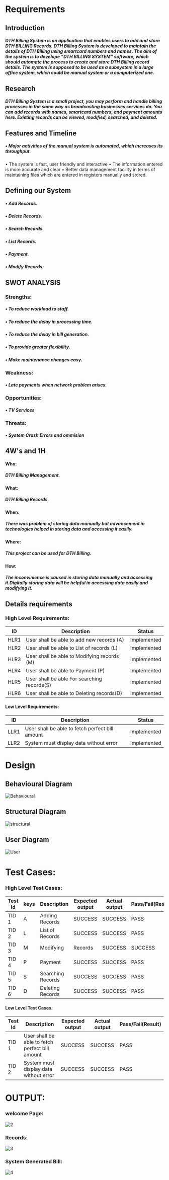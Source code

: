 # Requirements
## Introduction
   ##### DTH Billing System is an application that enables users to add and store DTH BILLING Records. DTH Billing System is developed to maintain the details of DTH Billing using smartcard numbers and names. The aim of the system is to develope “DTH BILLING SYSTEM” software, which should automate the process to create and store DTH Billing record details. The system is supposed to be used as a subsystem in a large office system, which could be manual system or a computerized one.

## Research
  #####  DTH Billing System is a small project, you may perform and handle billing processes in the same way as broadcasting businesses services do. You can add records with names, smartcard numbers, and payment amounts here. Existing records can be viewed, modified, searched, and deleted.

## Features and Timeline
##### • Major activities of the manual system is automated, which increases its throughput.
• The system is fast, user friendly and interactive
• The information entered is more accurate and clear
• Better data management facility in terms of maintaining files which are entered  in registers manually and stored.


## Defining our System
##### • Add Records.
#####     • Delete Records.
#####     • Search Records.
#####     • List Records.
#####     • Payment.
#####     • Modify Records.

## SWOT ANALYSIS
### Strengths:
##### • To reduce workload to staff.
##### • To reduce the delay in processing time.
#####  • To reduce the delay in bill generation.
##### • To provide greater flexibility. 
##### • Make maintenance changes easy.
    
### Weakness:
##### • Late payments when network problem arises.
    
### Opportunities:
#####     • TV Services
    
### Threats:
#####  • System Crash Errors and ommision

## 4W's and 1H 
#### Who: 
#####    DTH Billing Management. 
#### What: 
#####   DTH Billing Records. 
#### When: 
#####     There was problem of storing data manually but advancement in technologies helped in storing data and accessing it easily. 
#### Where: 
#####    This project can be used for DTH Billing. 
#### How:
#####  The inconvinience is caused in storing data manually and accessing it.Digitally storing data will be helpful in accessing data easily and modifying it.

## Details requirements
### High Level Requirements:
| ID | Description | Status |
|------| ------| ------|
| HLR1 | User shall be able to add new records (A) | Implemented
|HLR2  | User shall be able to List of records (L) | Implemented
|HLR3  | User shall be able to Modifying records (M) |	Implemented
|HLR4  | User shall be able to Payment (P) |	Implemented
|HLR5  | User shall be able For searching records(S) |	Implemented
|HLR6  | User shall be able to Deleting records(D) |	Implemented

#### Low Level Requirements:

| ID | Description | Status |
|-------|------|------|
| LLR1 | User shall be able to fetch perfect bill amount | Implemented 
| LLR2 |System must display data without error | Implemented



# Design


## Behavioural Diagram

![Behavioural](https://user-images.githubusercontent.com/50225786/142906440-1f580f3c-447a-450a-816b-baa0bbef22ef.jpg)

## Structural Diagram

![structural](https://user-images.githubusercontent.com/50225786/142906439-3c9ecc23-7375-474a-9e06-ed4e82877912.PNG)

## User Diagram

![User](https://user-images.githubusercontent.com/50225786/142906441-1ed158af-a9f4-4cdc-b40f-e3d3f1185efa.jpeg)



# Test Cases:

### High Level Test Cases:
| Test Id |	keys |	Description |	Expected output |	Actual output |	Pass/Fail(Result) |
|------|------|------|------|------|------|
| TID 1 | A | Adding Records | SUCCESS |	SUCCESS |	PASS 
| TID 2 |	L	| List of Records|	SUCCESS	| SUCCESS	 | PASS
| TID 3	| M	| Modifying | Records |	SUCCESS |	SUCCESS	|PASS
| TID 4 |	P	| Payment	| SUCCESS	| SUCCESS	| PASS
| TID 5	| S	| Searching Records | SUCCESS |	SUCCESS | PASS
| TID 6	| D |	Deleting Records | SUCCESS |	SUCCESS	| PASS


#### Low Level Test Cases:
| Test Id |	Description |	Expected output |	Actual output |	Pass/Fail(Result) |
|------|------|------|------|------|
| TID 1 | User shall be able to fetch perfect bill amount | SUCCESS | SUCCESS | PASS 
| TID 2 |System must display data without error | SUCCESS | SUCCESS |  PASS


# OUTPUT:

### welcome Page:

![2](https://user-images.githubusercontent.com/50225786/143028588-b2c4e470-9cc8-4dc8-8132-f6aa0b8217fc.PNG)

### Records:

![3](https://user-images.githubusercontent.com/50225786/143028608-b90fcd75-389c-4bd6-ac9a-55ce4a3359c5.PNG)

### System Generated Bill:

![4](https://user-images.githubusercontent.com/50225786/143028668-c3ae9691-633b-43c5-961a-39a88498f3da.PNG)